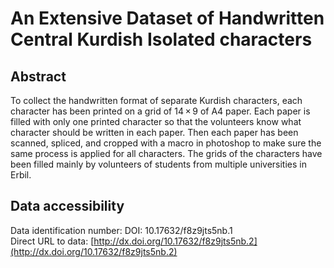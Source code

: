 # An Extensive Dataset of Handwritten Central Kurdish Isolated characters

## Abstract
To collect the handwritten format of separate Kurdish characters, each character has been printed on a grid of 14 × 9 of A4 paper. Each paper is filled with only one printed character so that the volunteers know what character should be written in each paper. Then each paper has been scanned, spliced, and cropped with a macro in photoshop to make sure the same process is applied for all characters. The grids of the characters have been filled mainly by volunteers of students from multiple universities in Erbil.


## Data accessibility
Data identification number: DOI: 10.17632/f8z9jts5nb.1  
Direct URL to data: [http://dx.doi.org/10.17632/f8z9jts5nb.2](http://dx.doi.org/10.17632/f8z9jts5nb.2)

